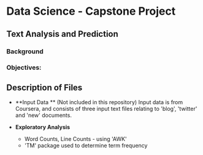 # Data Science - Capstone Project
## Text Analysis and Prediction


### Background


### Objectives:



## Description of Files


- **Input Data ** 
(Not included in this repository)
Input data is from Coursera, and consists of three input text files relating to 'blog', 'twitter' and 'new' documents.


- **Exploratory Analysis**  
  -  Word Counts, Line Counts - using 'AWK'
  - 'TM' package used to determine term frequency
